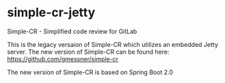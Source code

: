 # simple-cr-jetty
Simple-CR - Simplified code review for GitLab

This is the legacy versaion of Simple-CR which utilizes an embedded Jetty server.  The new version of Simple-CR can be found here:
<a href="https://github.com/gmessner/simple-cr" target="_top">https://github.com/gmessner/simple-cr</a>

The new version of Simple-CR is based on Spring Boot 2.0
